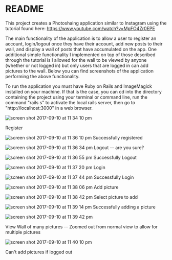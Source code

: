 # README

This project creates a Photoshaing application similar to Instagram using the tutorial found here:
https://www.youtube.com/watch?v=MpFO4Zr0EPE

The main functionality of the application is to allow a user to register an account, login/logout once they have their account, add new posts to their wall, and display a wall of posts that have accumulated on the app. One additional simple functionality I implemented on top of those described through the tutorial is I allowed for the wall to be viewed by anyone (whether or not logged in) but only users that are logged in can add pictures to the wall. Below you can find screenshots of the application performing the above functionality. 

To run the application you must have Ruby on Rails and ImageMagick installed on your machine. If that is the case, you can cd into the directory containing the project using your terminal or command line, run the command "rails s" to activate the local rails server, then go to "http://localhost:3000" in a web browser. 


![screen shot 2017-09-10 at 11 34 10 pm](https://user-images.githubusercontent.com/21328223/30261284-bb5296e2-9680-11e7-9e4a-8e1070f3020b.png)

Register 


![screen shot 2017-09-10 at 11 36 10 pm](https://user-images.githubusercontent.com/21328223/30261302-da5b24e6-9680-11e7-8667-17c08c5d8935.png)
Successfully registered


![screen shot 2017-09-10 at 11 36 34 pm](https://user-images.githubusercontent.com/21328223/30261319-e92cf0f8-9680-11e7-9906-e7195246f11d.png)
Logout -- are you sure?


![screen shot 2017-09-10 at 11 36 55 pm](https://user-images.githubusercontent.com/21328223/30261329-f6a0bdfa-9680-11e7-9cf8-ade051fec6ab.png)
Successfully Logout 

![screen shot 2017-09-10 at 11 37 20 pm](https://user-images.githubusercontent.com/21328223/30261340-03585490-9681-11e7-8b73-88d10344b3d6.png)
Login 

![screen shot 2017-09-10 at 11 37 44 pm](https://user-images.githubusercontent.com/21328223/30261351-12ad6656-9681-11e7-998e-f0e96bf680ae.png)
Successfully Login


![screen shot 2017-09-10 at 11 38 06 pm](https://user-images.githubusercontent.com/21328223/30261363-1e7f2a50-9681-11e7-8f5e-5daec19885f5.png)
Add picture 

![screen shot 2017-09-10 at 11 38 42 pm](https://user-images.githubusercontent.com/21328223/30261384-34c2b94e-9681-11e7-98fc-d80c1424166e.png)
Select picture to add


![screen shot 2017-09-10 at 11 39 14 pm](https://user-images.githubusercontent.com/21328223/30261398-487f8a0c-9681-11e7-9aec-a5f506ea4190.png)
Successfully adding a picture 


![screen shot 2017-09-10 at 11 39 42 pm](https://user-images.githubusercontent.com/21328223/30261412-5969d02a-9681-11e7-9346-360d188a3e04.png)

View Wall of many pictures -- Zoomed out from normal view to allow for multiple pictures 


![screen shot 2017-09-10 at 11 40 10 pm](https://user-images.githubusercontent.com/21328223/30261424-686b358c-9681-11e7-83a2-7ebc1b893b33.png)

Can't add pictures if logged out 
